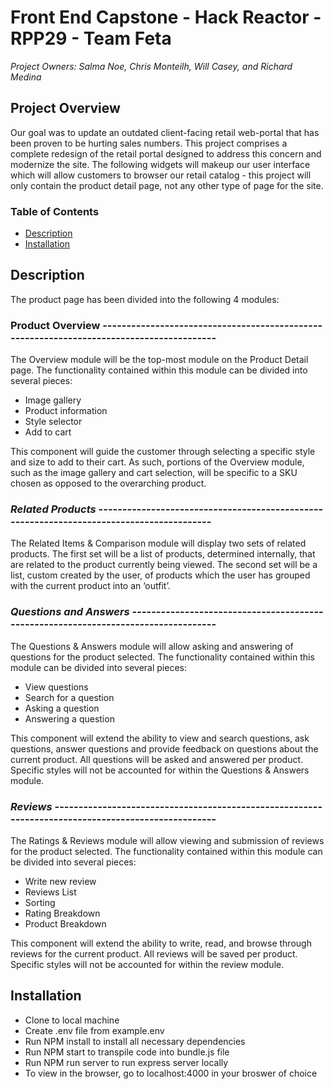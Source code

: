 # Front End Capstone - Hack Reactor - RPP29 - Team Feta

*Project Owners: Salma Noe, Chris Monteilh, Will Casey, and Richard Medina*


## Project Overview
Our goal was to update an outdated client-facing retail web-portal that has been proven to be hurting sales numbers.   This project comprises a complete redesign of the retail portal designed to address this concern and modernize the site.  The following widgets will makeup our user interface which will allow customers to browser our retail catalog - this project will only contain the product detail page, not any other type of page for the site.

### Table of Contents
- [Description](#description)
- [Installation](#installation)

## Description

The product page has been divided into the following 4 modules:

### Product Overview -----------------------------------------------------------------------------------------
The Overview module will be the top-most module on the Product Detail page.  The functionality contained within this module can be divided into several pieces:
- Image gallery 
- Product information
- Style selector
- Add to cart

This component will guide the customer through selecting a specific style and size to add to their cart.   As such, portions of the Overview module, such as the image gallery and cart selection, will be specific to a SKU chosen as opposed to the overarching product.

### *Related Products* -----------------------------------------------------------------------------------------
The Related Items & Comparison module will display two sets of related products.  The first set will be a list of products, determined internally, that are related to the product currently being viewed.  The second set will be a list, custom created by the user, of products which the user has grouped with the current product into an ‘outfit’.  
### *Questions and Answers* -----------------------------------------------------------------------------------
The Questions & Answers module will allow asking and answering of questions for the product selected.  The functionality contained within this module can be divided into several pieces:

- View questions
- Search for a question
- Asking a question
- Answering a question

This component will extend the ability to view and search questions, ask questions, answer questions and provide feedback on questions about the current product. 
All questions will be asked and answered per product.  Specific styles will not be accounted for within the Questions & Answers module.

### *Reviews* ---------------------------------------------------------------------------------------------------
The Ratings & Reviews module will allow viewing and submission of reviews for the product selected.  The functionality contained within this module can be divided into several pieces:

- Write new review
- Reviews List
- Sorting 
- Rating Breakdown
- Product Breakdown

This component will extend the ability to write, read, and browse through reviews for the current product. 
All reviews will be saved per product.  Specific styles will not be accounted for within the review module.

## Installation
- Clone to local machine
- Create .env file from example.env
- Run NPM install to install all necessary dependencies
- Run NPM start to transpile code into bundle.js file
- Run NPM run server to run express server locally
- To view in the browser, go to localhost:4000 in your broswer of choice




